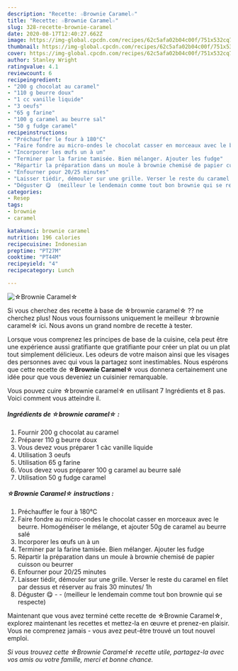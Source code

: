 ```yaml
---
description: "Recette: ☆Brownie Caramel☆"
title: "Recette: ☆Brownie Caramel☆"
slug: 328-recette-brownie-caramel
date: 2020-08-17T12:40:27.662Z
image: https://img-global.cpcdn.com/recipes/62c5afa02b04c00f/751x532cq70/☆brownie-caramel☆-photo-principale-de-la-recette.jpg
thumbnail: https://img-global.cpcdn.com/recipes/62c5afa02b04c00f/751x532cq70/☆brownie-caramel☆-photo-principale-de-la-recette.jpg
cover: https://img-global.cpcdn.com/recipes/62c5afa02b04c00f/751x532cq70/☆brownie-caramel☆-photo-principale-de-la-recette.jpg
author: Stanley Wright
ratingvalue: 4.1
reviewcount: 6
recipeingredient:
- "200 g chocolat au caramel"
- "110 g beurre doux"
- "1 cc vanille liquide"
- "3 oeufs"
- "65 g farine"
- "100 g caramel au beurre sal"
- "50 g fudge caramel"
recipeinstructions:
- "Préchauffer le four à 180°C"
- "Faire fondre au micro-ondes le chocolat casser en morceaux avec le beurre. Homogénéiser le mélange, et ajouter 50g de caramel au beurre salé"
- "Incorporer les œufs un à un"
- "Terminer par la farine tamisée. Bien mélanger. Ajouter les fudge"
- "Répartir la préparation dans un moule à brownie chemisé de papier cuisson ou beurrer"
- "Enfourner pour 20/25 minutes"
- "Laisser tiédir, démouler sur une grille. Verser le reste du caramel en filet par dessus et réserver au frais 30 minutes/ 1h"
- "Déguster 😋  (meilleur le lendemain comme tout bon brownie qui se respecte)"
categories:
- Resep
tags:
- brownie
- caramel

katakunci: brownie caramel 
nutrition: 196 calories
recipecuisine: Indonesian
preptime: "PT27M"
cooktime: "PT44M"
recipeyield: "4"
recipecategory: Lunch

---
```



![☆Brownie Caramel☆](https://img-global.cpcdn.com/recipes/62c5afa02b04c00f/751x532cq70/☆brownie-caramel☆-photo-principale-de-la-recette.jpg)

Si vous cherchez des recette à base de ☆brownie caramel☆ ?? ne cherchez plus! Nous vous fournissons uniquement le meilleur ☆brownie caramel☆ ici. Nous avons un grand nombre de recette à tester.

Lorsque vous comprenez les principes de base de la cuisine, cela peut être une expérience aussi gratifiante que gratifiante pour créer un plat ou un plat tout simplement délicieux. Les odeurs de votre maison ainsi que les visages des personnes avec qui vous la partagez sont inestimables. Nous espérons que cette recette de <strong> ☆Brownie Caramel☆ </strong> vous donnera certainement une idée pour que vous deveniez un cuisinier remarquable.

<!--inarticleads1-->

Vous pouvez cuire ☆brownie caramel☆ en utilisant 7 Ingrédients et 8 pas. Voici comment vous atteindre il.

##### Ingrédients de ☆brownie caramel☆ :

1. Fournir 200 g chocolat au caramel
1. Préparer 110 g beurre doux
1. Vous devez vous préparer 1 càc vanille liquide
1. Utilisation 3 oeufs
1. Utilisation 65 g farine
1. Vous devez vous préparer 100 g caramel au beurre salé
1. Utilisation 50 g fudge caramel




<!--inarticleads2-->

##### ☆Brownie Caramel☆ instructions :

1. Préchauffer le four à 180°C
1. Faire fondre au micro-ondes le chocolat casser en morceaux avec le beurre. Homogénéiser le mélange, et ajouter 50g de caramel au beurre salé
1. Incorporer les œufs un à un
1. Terminer par la farine tamisée. Bien mélanger. Ajouter les fudge
1. Répartir la préparation dans un moule à brownie chemisé de papier cuisson ou beurrer
1. Enfourner pour 20/25 minutes
1. Laisser tiédir, démouler sur une grille. Verser le reste du caramel en filet par dessus et réserver au frais 30 minutes/ 1h
1. Déguster 😋 -  - (meilleur le lendemain comme tout bon brownie qui se respecte)




<!--inarticleads1-->

<p>
Maintenant que vous avez terminé cette recette de ☆Brownie Caramel☆, explorez maintenant les recettes et mettez-la en œuvre et prenez-en plaisir. Vous ne comprenez jamais - vous avez peut-être trouvé un tout nouvel emploi.
</p>

<p>
<i>Si vous trouvez cette ☆Brownie Caramel☆ recette utile, partagez-la avec vos amis ou votre famille, merci et bonne chance.</i>
</p>
